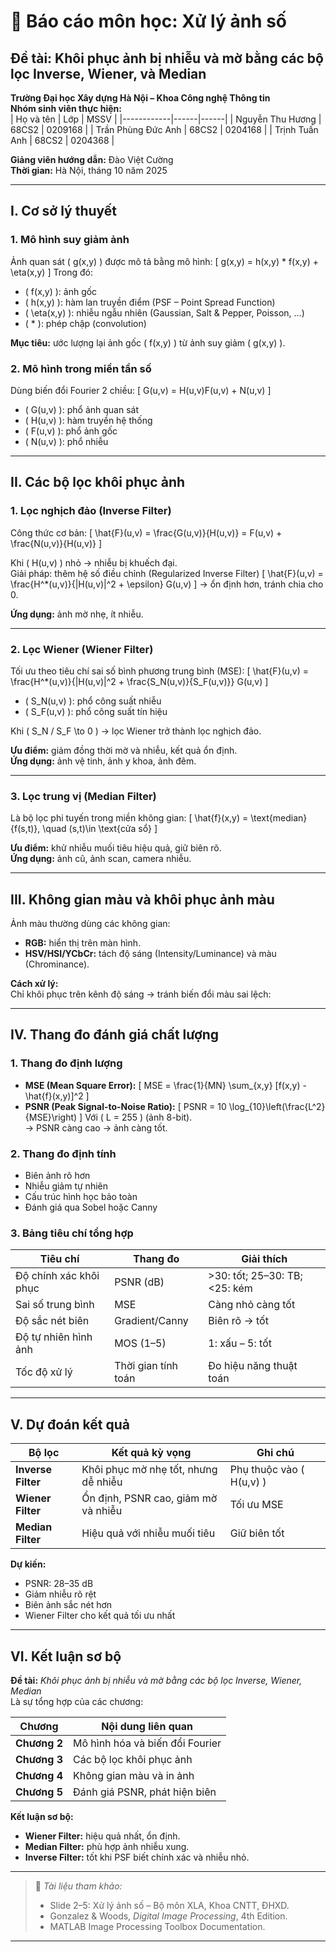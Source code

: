 # 🎯 Báo cáo môn học: Xử lý ảnh số  
## Đề tài: Khôi phục ảnh bị nhiễu và mờ bằng các bộ lọc Inverse, Wiener, và Median  

**Trường Đại học Xây dựng Hà Nội – Khoa Công nghệ Thông tin**  
**Nhóm sinh viên thực hiện:**  
| Họ và tên | Lớp | MSSV |
|------------|------|------|
| Nguyễn Thu Hương | 68CS2 | 0209168 |
| Trần Phùng Đức Anh | 68CS2 | 0204168 |
| Trịnh Tuấn Anh | 68CS2 | 0204368 |

**Giảng viên hướng dẫn:** Đào Việt Cường  
**Thời gian:** Hà Nội, tháng 10 năm 2025  

---

## I. Cơ sở lý thuyết

### 1. Mô hình suy giảm ảnh
Ảnh quan sát \( g(x,y) \) được mô tả bằng mô hình:
\[
g(x,y) = h(x,y) * f(x,y) + \eta(x,y)
\]
Trong đó:
- \( f(x,y) \): ảnh gốc  
- \( h(x,y) \): hàm lan truyền điểm (PSF – Point Spread Function)  
- \( \eta(x,y) \): nhiễu ngẫu nhiên (Gaussian, Salt & Pepper, Poisson, ...)  
- \( * \): phép chập (convolution)  

**Mục tiêu:** ước lượng lại ảnh gốc \( f(x,y) \) từ ảnh suy giảm \( g(x,y) \).

### 2. Mô hình trong miền tần số
Dùng biến đổi Fourier 2 chiều:
\[
G(u,v) = H(u,v)F(u,v) + N(u,v)
\]
- \( G(u,v) \): phổ ảnh quan sát  
- \( H(u,v) \): hàm truyền hệ thống  
- \( F(u,v) \): phổ ảnh gốc  
- \( N(u,v) \): phổ nhiễu  

---

## II. Các bộ lọc khôi phục ảnh

### 1. Lọc nghịch đảo (Inverse Filter)
Công thức cơ bản:
\[
\hat{F}(u,v) = \frac{G(u,v)}{H(u,v)} = F(u,v) + \frac{N(u,v)}{H(u,v)}
\]

Khi \( H(u,v) \) nhỏ → nhiễu bị khuếch đại.  
Giải pháp: thêm hệ số điều chỉnh (Regularized Inverse Filter)
\[
\hat{F}(u,v) = \frac{H^*(u,v)}{|H(u,v)|^2 + \epsilon} G(u,v)
\]
→ ổn định hơn, tránh chia cho 0.

**Ứng dụng:** ảnh mờ nhẹ, ít nhiễu.

---

### 2. Lọc Wiener (Wiener Filter)
Tối ưu theo tiêu chí sai số bình phương trung bình (MSE):
\[
\hat{F}(u,v) = \frac{H^*(u,v)}{|H(u,v)|^2 + \frac{S_N(u,v)}{S_F(u,v)}} G(u,v)
\]

- \( S_N(u,v) \): phổ công suất nhiễu  
- \( S_F(u,v) \): phổ công suất tín hiệu  

Khi \( S_N / S_F \to 0 \) → lọc Wiener trở thành lọc nghịch đảo.

**Ưu điểm:** giảm đồng thời mờ và nhiễu, kết quả ổn định.  
**Ứng dụng:** ảnh vệ tinh, ảnh y khoa, ảnh đêm.

---

### 3. Lọc trung vị (Median Filter)
Là bộ lọc phi tuyến trong miền không gian:
\[
\hat{f}(x,y) = \text{median}\{f(s,t)\}, \quad (s,t)\in \text{cửa sổ}
\]

**Ưu điểm:** khử nhiễu muối tiêu hiệu quả, giữ biên rõ.  
**Ứng dụng:** ảnh cũ, ảnh scan, camera nhiễu.

---

## III. Không gian màu và khôi phục ảnh màu
Ảnh màu thường dùng các không gian:
- **RGB:** hiển thị trên màn hình.  
- **HSV/HSI/YCbCr:** tách độ sáng (Intensity/Luminance) và màu (Chrominance).

**Cách xử lý:**  
Chỉ khôi phục trên kênh độ sáng → tránh biến đổi màu sai lệch:


---

## IV. Thang đo đánh giá chất lượng

### 1. Thang đo định lượng
- **MSE (Mean Square Error):**
  \[
  MSE = \frac{1}{MN} \sum_{x,y} [f(x,y) - \hat{f}(x,y)]^2
  \]
- **PSNR (Peak Signal-to-Noise Ratio):**
  \[
  PSNR = 10 \log_{10}\left(\frac{L^2}{MSE}\right)
  \]
  Với \( L = 255 \) (ảnh 8-bit).  
  → PSNR càng cao → ảnh càng tốt.

### 2. Thang đo định tính
- Biên ảnh rõ hơn  
- Nhiễu giảm tự nhiên  
- Cấu trúc hình học bảo toàn  
- Đánh giá qua Sobel hoặc Canny

### 3. Bảng tiêu chí tổng hợp

| Tiêu chí | Thang đo | Giải thích |
|-----------|-----------|-------------|
| Độ chính xác khôi phục | PSNR (dB) | >30: tốt; 25–30: TB; <25: kém |
| Sai số trung bình | MSE | Càng nhỏ càng tốt |
| Độ sắc nét biên | Gradient/Canny | Biên rõ → tốt |
| Độ tự nhiên hình ảnh | MOS (1–5) | 1: xấu – 5: tốt |
| Tốc độ xử lý | Thời gian tính toán | Đo hiệu năng thuật toán |

---

## V. Dự đoán kết quả

| Bộ lọc | Kết quả kỳ vọng | Ghi chú |
|--------|------------------|---------|
| **Inverse Filter** | Khôi phục mờ nhẹ tốt, nhưng dễ nhiễu | Phụ thuộc vào \( H(u,v) \) |
| **Wiener Filter** | Ổn định, PSNR cao, giảm mờ và nhiễu | Tối ưu MSE |
| **Median Filter** | Hiệu quả với nhiễu muối tiêu | Giữ biên tốt |

**Dự kiến:**  
- PSNR: 28–35 dB  
- Giảm nhiễu rõ rệt  
- Biên ảnh sắc nét hơn  
- Wiener Filter cho kết quả tối ưu nhất  

---

## VI. Kết luận sơ bộ

**Đề tài:** *Khôi phục ảnh bị nhiễu và mờ bằng các bộ lọc Inverse, Wiener, Median*  
Là sự tổng hợp của các chương:

| Chương | Nội dung liên quan |
|--------|--------------------|
| **Chương 2** | Mô hình hóa và biến đổi Fourier |
| **Chương 3** | Các bộ lọc khôi phục ảnh |
| **Chương 4** | Không gian màu và in ảnh |
| **Chương 5** | Đánh giá PSNR, phát hiện biên |

**Kết luận sơ bộ:**
- **Wiener Filter:** hiệu quả nhất, ổn định.  
- **Median Filter:** phù hợp ảnh nhiễu xung.  
- **Inverse Filter:** tốt khi PSF biết chính xác và nhiễu nhỏ.  

---

> 📘 *Tài liệu tham khảo:*
> - Slide 2–5: Xử lý ảnh số – Bộ môn XLA, Khoa CNTT, ĐHXD.  
> - Gonzalez & Woods, *Digital Image Processing*, 4th Edition.  
> - MATLAB Image Processing Toolbox Documentation.

---

